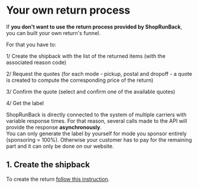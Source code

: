 # Your own return process

If <b>you don't want to use the return process provided by ShopRunBack</b>, you can built your own return's funnel.

For that you have to:

1/ Create the shipback with the list of the returned items (with the associated reason code)

2/ Request the quotes (for each mode - pickup, postal and dropoff - a quote is created to compute the corresponding price of the return)

3/ Confirm the quote (select and confirm one of the available quotes)

4/ Get the label

<aside class="notice">
ShopRunBack is directly connected to the system of multiple carriers with
variable response times. For that reason, several calls made to the API will
provide the response <b>asynchronously</b>.
</aside>

<aside class="warning">
You can only generate the label by yourself for mode you sponsor entirely
  (sponsoring = 100%). Otherwise your customer has to pay for the remaining part
  and it can only be done on our website.
</aside>



## 1. Create the shipback

To create the return [follow this instruction](/api.html#return).
